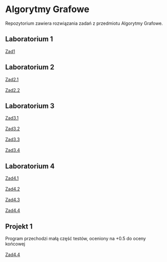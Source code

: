 # Algorytmy Grafowe

Repozytorium zawiera rozwiązania zadań z przedmiotu Algorytmy Grafowe.

## Laboratorium 1
[Zad1](./1.py)

## Laboratorium 2
[Zad2.1](./2.1.py) \
\
[Zad2.2](./2.2.py)


## Laboratorium 3 
[Zad3.1](./3.1.py) \
\
[Zad3.2](./3.2.py) \
\
[Zad3.3](./3.3.py) \
\
[Zad3.4](./3.4.py)


## Laboratorium 4
[Zad4.1](./4.1.py) \
\
[Zad4.2](./4.2.py) \
\
[Zad4.3](./4.3.py) \
\
[Zad4.4](./4.4.py)

## Projekt 1
Program przechodzi małą część testów, oceniony na +0.5 do oceny końcowej \
\
[Zad4.4](./project1)

